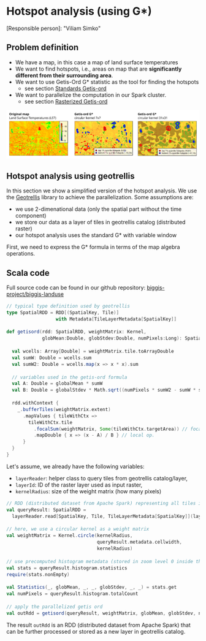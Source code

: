 # Hotspot analysis (using G*)

[Responsible person]: "Viliam Simko"

## Problem definition

- We have a map, in this case a map of land surface temperatures
- We want to find hotspots, i.e., areas on map that are **significantly different from their surrounding area**.
- We want to use Getis-Ord G* statistic as the tool for finding the hotspots
    - see section [Standards Getis-ord](../../methods/getis_ord.md)
- We want to parallelize the computation in our Spark cluster.
    - see section [Rasterized Getis-ord](../../methods/getis_ord_raster.md)

[![Example LST and Getis-ord](getis-ord-example.svg)](getis-ord-example.svg)

## Hotspot analysis using geotrellis

In this section we show a simplified version of the hotspot analysis.
We use the [Geotrellis](https://github.com/locationtech/geotrellis) library to achieve the parallelization.
Some assumptions are:

- we use 2-dimenational data (only the spatial part without the time component)
- we store our data as a layer of tiles in geotrellis catalog (distributed raster)
- our hotspot analysis uses the standard G* with variable window

First, we need to express the G* formula in terms of the map algebra operations.

## Scala code

Full source code can be found in our github repository: 
[biggis-project/biggis-landuse](https://github.com/biggis-project/biggis-landuse/blob/master/src/main/scala/biggis/landuse/spark/examples/SpatialGetisOrd.scala)

```scala
// typical type definition used by geotrellis
type SpatialRDD = RDD[(SpatialKey, Tile)]
                  with Metadata[TileLayerMetadata[SpatialKey]]
  
def getisord(rdd: SpatialRDD, weightMatrix: Kernel,
             globMean:Double, globStdev:Double, numPixels:Long): SpatialRDD = {

  val wcells: Array[Double] = weightMatrix.tile.toArrayDouble
  val sumW: Double = wcells.sum
  val sumW2: Double = wcells.map(x => x * x).sum
  
  // variables used in the getis-ord formula
  val A: Double = globalMean * sumW
  val B: Double = globalStdev * Math.sqrt((numPixels * sumW2 - sumW * sumW) / (numPixels - 1))

  rdd.withContext {
    _.bufferTiles(weightMatrix.extent)
      .mapValues { tileWithCtx =>
        tileWithCtx.tile
          .focalSum(weightMatrix, Some(tileWithCtx.targetArea)) // focal op.
          .mapDouble { x => (x - A) / B } // local op.
      }
  }
}
```

Let's assume, we already have the following variables:

- `layerReader`: helper class to query tiles from geotrellis catalog/layer,
- `layerId`: ID of the raster layer used as input raster,
- `kernelRadius`: size of the weight matrix (how many pixels)

```scala
// RDD (distributed dataset from Apache Spark) representing all tiles in the layer 
val queryResult: SpatialRDD =
  layerReader.read[SpatialKey, Tile, TileLayerMetadata[SpatialKey]](layerId)

// here, we use a circular kernel as a weight matrix
val weightMatrix = Kernel.circle(kernelRadius,
                                 queryResult.metadata.cellwidth,
                                 kernelRadius)

// use precomputed histogram metadata (stored in zoom level 0 inside the layer)
val stats = queryResult.histogram.statistics
require(stats.nonEmpty)

val Statistics(_, globMean, _, _, globStdev, _, _) = stats.get
val numPixels = queryResult.histogram.totalCount

// apply the parallelized getis ord
val outRdd = getisord(queryResult, weightMatrix, globMean, globStdev, numPixels)
```

The result `outRdd` is an RDD (distributed dataset from Apache Spark) that can be further processed
or stored as a new layer in geotrellis catalog.
